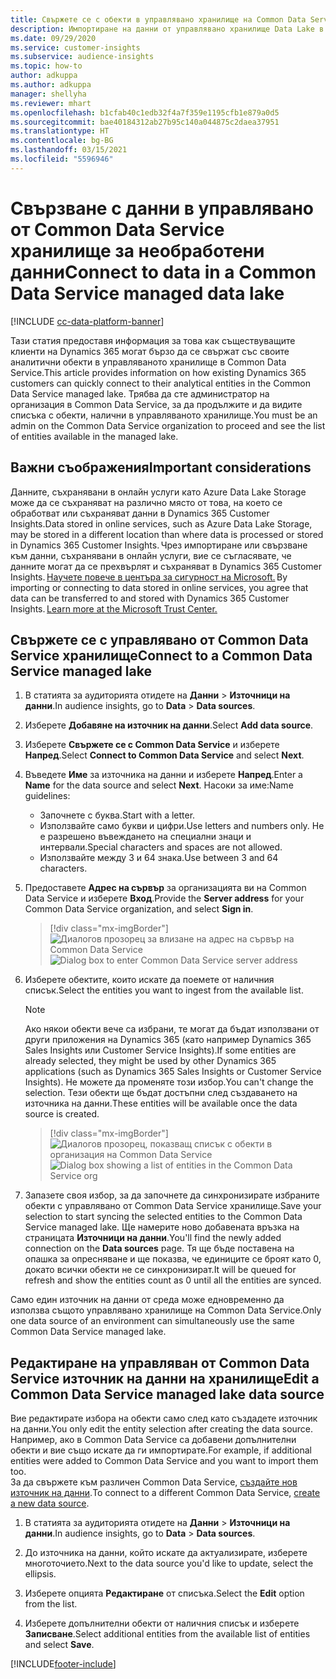 ```yaml
---
title: Свържете се с обекти в управлявано хранилище на Common Data Service
description: Импортиране на данни от управлявано хранилище Data Lake в Common Data Service.
ms.date: 09/29/2020
ms.service: customer-insights
ms.subservice: audience-insights
ms.topic: how-to
author: adkuppa
ms.author: adkuppa
manager: shellyha
ms.reviewer: mhart
ms.openlocfilehash: b1cfab40c1edb32f4a7f359e1195cfb1e879a0d5
ms.sourcegitcommit: bae40184312ab27b95c140a044875c2daea37951
ms.translationtype: HT
ms.contentlocale: bg-BG
ms.lasthandoff: 03/15/2021
ms.locfileid: "5596946"
---
```

# <a name="connect-to-data-in-a-common-data-service-managed-data-lake"></a><span data-ttu-id="3f550-103">Свързване с данни в управлявано от Common Data Service хранилище за необработени данни</span><span class="sxs-lookup"><span data-stu-id="3f550-103">Connect to data in a Common Data Service managed data lake</span></span>

[!INCLUDE [cc-data-platform-banner](../includes/cc-data-platform-banner.md)]

<span data-ttu-id="3f550-104">Тази статия предоставя информация за това как съществуващите клиенти на Dynamics 365 могат бързо да се свържат със своите аналитични обекти в управляваното хранилище в Common Data Service.</span><span class="sxs-lookup"><span data-stu-id="3f550-104">This article provides information on how existing Dynamics 365 customers can quickly connect to their analytical entities in the Common Data Service managed lake.</span></span> <span data-ttu-id="3f550-105">Трябва да сте администратор на организация в Common Data Service, за да продължите и да видите списъка с обекти, налични в управляваното хранилище.</span><span class="sxs-lookup"><span data-stu-id="3f550-105">You must be an admin on the Common Data Service organization to proceed and see the list of entities available in the managed lake.</span></span>

## <a name="important-considerations"></a><span data-ttu-id="3f550-106">Важни съображения</span><span class="sxs-lookup"><span data-stu-id="3f550-106">Important considerations</span></span>

<span data-ttu-id="3f550-107">Данните, съхранявани в онлайн услуги като Azure Data Lake Storage може да се съхраняват на различно място от това, на което се обработват или съхраняват данни в Dynamics 365 Customer Insights.</span><span class="sxs-lookup"><span data-stu-id="3f550-107">Data stored in online services, such as Azure Data Lake Storage, may be stored in a different location than where data is processed or stored in Dynamics 365 Customer Insights.</span></span><span data-ttu-id="3f550-108"> Чрез импортиране или свързване към данни, съхранявани в онлайн услуги, вие се съгласявате, че данните могат да се прехвърлят и съхраняват в Dynamics 365 Customer Insights. [Научете повече в центъра за сигурност на Microsoft.](https://www.microsoft.com/trust-center)</span><span class="sxs-lookup"><span data-stu-id="3f550-108"> By importing or connecting to data stored in online services, you agree that data can be transferred to and stored with Dynamics 365 Customer Insights. [Learn more at the Microsoft Trust Center.](https://www.microsoft.com/trust-center)</span></span>

## <a name="connect-to-a-common-data-service-managed-lake"></a><span data-ttu-id="3f550-109">Свържете се с управлявано от Common Data Service хранилище</span><span class="sxs-lookup"><span data-stu-id="3f550-109">Connect to a Common Data Service managed lake</span></span>

1. <span data-ttu-id="3f550-110">В статията за аудиторията отидете на **Данни** > **Източници на данни**.</span><span class="sxs-lookup"><span data-stu-id="3f550-110">In audience insights, go to **Data** > **Data sources**.</span></span>

2. <span data-ttu-id="3f550-111">Изберете **Добавяне на източник на данни**.</span><span class="sxs-lookup"><span data-stu-id="3f550-111">Select **Add data source**.</span></span>

3. <span data-ttu-id="3f550-112">Изберете **Свържете се с Common Data Service** и изберете **Напред**.</span><span class="sxs-lookup"><span data-stu-id="3f550-112">Select **Connect to Common Data Service** and select **Next**.</span></span>

4. <span data-ttu-id="3f550-113">Въведете **Име** за източника на данни и изберете **Напред**.</span><span class="sxs-lookup"><span data-stu-id="3f550-113">Enter a **Name** for the data source and select **Next**.</span></span> <span data-ttu-id="3f550-114">Насоки за име:</span><span class="sxs-lookup"><span data-stu-id="3f550-114">Name guidelines:</span></span> 
   - <span data-ttu-id="3f550-115">Започнете с буква.</span><span class="sxs-lookup"><span data-stu-id="3f550-115">Start with a letter.</span></span>
   - <span data-ttu-id="3f550-116">Използвайте само букви и цифри.</span><span class="sxs-lookup"><span data-stu-id="3f550-116">Use letters and numbers only.</span></span> <span data-ttu-id="3f550-117">Не е разрешено въвеждането на специални знаци и интервали.</span><span class="sxs-lookup"><span data-stu-id="3f550-117">Special characters and spaces are not allowed.</span></span>
   - <span data-ttu-id="3f550-118">Използвайте между 3 и 64 знака.</span><span class="sxs-lookup"><span data-stu-id="3f550-118">Use between 3 and 64 characters.</span></span>

5. <span data-ttu-id="3f550-119">Предоставете **Адрес на сървър** за организацията ви на Common Data Service и изберете **Вход**.</span><span class="sxs-lookup"><span data-stu-id="3f550-119">Provide the **Server address** for your Common Data Service organization, and select **Sign in**.</span></span>

   > [!div class="mx-imgBorder"]
   > <span data-ttu-id="3f550-120">![Диалогов прозорец за влизане на адрес на сървър на Common Data Service](media/enter-CDS-org-details.png)</span><span class="sxs-lookup"><span data-stu-id="3f550-120">![Dialog box to enter Common Data Service server address](media/enter-CDS-org-details.png)</span></span>

6. <span data-ttu-id="3f550-121">Изберете обектите, които искате да поемете от наличния списък.</span><span class="sxs-lookup"><span data-stu-id="3f550-121">Select the entities you want to ingest from the available list.</span></span>    

   > [!NOTE]
   > <span data-ttu-id="3f550-122">Ако някои обекти вече са избрани, те могат да бъдат използвани от други приложения на Dynamics 365 (като например Dynamics 365 Sales Insights или Customer Service Insights).</span><span class="sxs-lookup"><span data-stu-id="3f550-122">If some entities are already selected, they might be used by other Dynamics 365 applications (such as Dynamics 365 Sales Insights or Customer Service Insights).</span></span> <span data-ttu-id="3f550-123">Не можете да променяте този избор.</span><span class="sxs-lookup"><span data-stu-id="3f550-123">You can't change the selection.</span></span> <span data-ttu-id="3f550-124">Тези обекти ще бъдат достъпни след създаването на източника на данни.</span><span class="sxs-lookup"><span data-stu-id="3f550-124">These entities will be available once the data source is created.</span></span>

   > [!div class="mx-imgBorder"]
   > <span data-ttu-id="3f550-125">![Диалогов прозорец, показващ списък с обекти в организация на Common Data Service](media/select-analytical-entities.png)</span><span class="sxs-lookup"><span data-stu-id="3f550-125">![Dialog box showing a list of entities in the Common Data Service org](media/select-analytical-entities.png)</span></span>

7. <span data-ttu-id="3f550-126">Запазете своя избор, за да започнете да синхронизирате избраните обекти с управлявано от Common Data Service хранилище.</span><span class="sxs-lookup"><span data-stu-id="3f550-126">Save your selection to start syncing the selected entities to the Common Data Service managed lake.</span></span> <span data-ttu-id="3f550-127">Ще намерите ново добавената връзка на страницата **Източници на данни**.</span><span class="sxs-lookup"><span data-stu-id="3f550-127">You'll find the newly added connection on the **Data sources** page.</span></span> <span data-ttu-id="3f550-128">Тя ще бъде поставена на опашка за опресняване и ще показва, че единиците се броят като 0, докато всички обекти не се синхронизират.</span><span class="sxs-lookup"><span data-stu-id="3f550-128">It will be queued for refresh and show the entities count as 0 until all the entities are synced.</span></span>

<span data-ttu-id="3f550-129">Само един източник на данни от среда може едновременно да използва същото управлявано хранилище на Common Data Service.</span><span class="sxs-lookup"><span data-stu-id="3f550-129">Only one data source of an environment can simultaneously use the same Common Data Service managed lake.</span></span>

## <a name="edit-a-common-data-service-managed-lake-data-source"></a><span data-ttu-id="3f550-130">Редактиране на управляван от Common Data Service източник на данни на хранилище</span><span class="sxs-lookup"><span data-stu-id="3f550-130">Edit a Common Data Service managed lake data source</span></span>

<span data-ttu-id="3f550-131">Вие редактирате избора на обекти само след като създадете източник на данни.</span><span class="sxs-lookup"><span data-stu-id="3f550-131">You only edit the entity selection after creating the data source.</span></span> <span data-ttu-id="3f550-132">Например, ако в Common Data Service са добавени допълнителни обекти и вие също искате да ги импортирате.</span><span class="sxs-lookup"><span data-stu-id="3f550-132">For example, if additional entities were added to Common Data Service and you want to import them too.</span></span>    
<span data-ttu-id="3f550-133">За да свържете към различен Common Data Service, [създайте нов източник на данни](#connect-to-a-common-data-service-managed-lake).</span><span class="sxs-lookup"><span data-stu-id="3f550-133">To connect to a different Common Data Service, [create a new data source](#connect-to-a-common-data-service-managed-lake).</span></span>

1. <span data-ttu-id="3f550-134">В статията за аудиторията отидете на **Данни** > **Източници на данни**.</span><span class="sxs-lookup"><span data-stu-id="3f550-134">In audience insights, go to **Data** > **Data sources**.</span></span>

2. <span data-ttu-id="3f550-135">До източника на данни, който искате да актуализирате, изберете многоточието.</span><span class="sxs-lookup"><span data-stu-id="3f550-135">Next to the data source you'd like to update, select the ellipsis.</span></span>

3. <span data-ttu-id="3f550-136">Изберете опцията **Редактиране** от списъка.</span><span class="sxs-lookup"><span data-stu-id="3f550-136">Select the **Edit** option from the list.</span></span>

4. <span data-ttu-id="3f550-137">Изберете допълнителни обекти от наличния списък и изберете **Записване**.</span><span class="sxs-lookup"><span data-stu-id="3f550-137">Select additional entities from the available list of entities and select **Save**.</span></span>


[!INCLUDE[footer-include](../includes/footer-banner.md)]